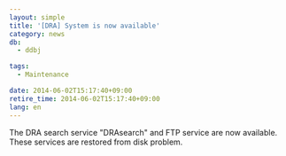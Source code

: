```yaml
---
layout: simple
title: '[DRA] System is now available'
category: news
db:
  - ddbj

tags:
  - Maintenance

date: 2014-06-02T15:17:40+09:00
retire_time: 2014-06-02T15:17:40+09:00
lang: en
---
```


<p>The DRA search service "DRAsearch" and FTP service are now available.<br>These services are restored from disk problem.</p>
